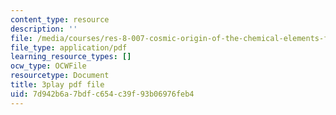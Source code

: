 ```yaml
---
content_type: resource
description: ''
file: /media/courses/res-8-007-cosmic-origin-of-the-chemical-elements-fall-2019/7d942b6a7bdfc654c39f93b06976feb4_4bwMeTKC0M4.pdf
file_type: application/pdf
learning_resource_types: []
ocw_type: OCWFile
resourcetype: Document
title: 3play pdf file
uid: 7d942b6a-7bdf-c654-c39f-93b06976feb4
---
```

